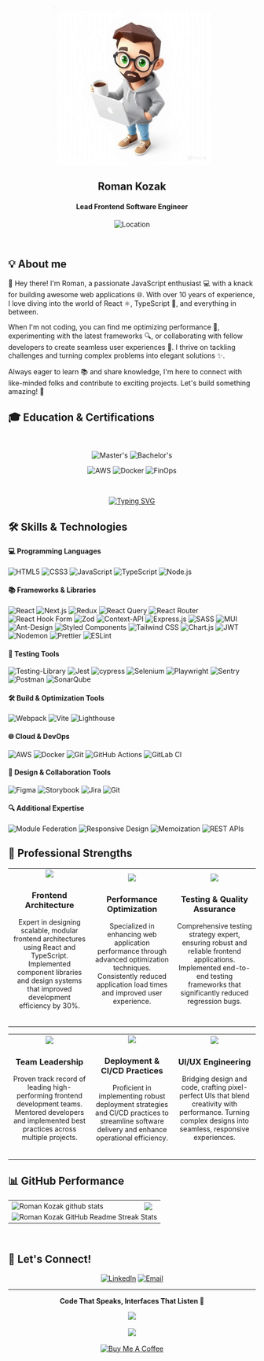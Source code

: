 <div align="center">
  <img src="./hero-animated.gif" width="320px" />
  
  ## Roman Kozak
  #### Lead Frontend Software Engineer
  ![Location](https://img.shields.io/badge/Location-Chicago,%20IL-informational?style=for-the-badge&logo=googlemaps&logoColor=white)
</div>
<br/>

## 💡 About me

👋 Hey there! I'm Roman, a passionate JavaScript enthusiast 💻 with a knack for building awesome web applications 🌐. With over 10 years of experience, I love diving into the world of React ⚛️, TypeScript 📜, and everything in between.

When I'm not coding, you can find me optimizing performance 🚀, experimenting with the latest frameworks 🔍, or collaborating with fellow developers to create seamless user experiences 🤝. I thrive on tackling challenges and turning complex problems into elegant solutions ✨.

Always eager to learn 📚 and share knowledge, I'm here to connect with like-minded folks and contribute to exciting projects. Let's build something amazing! 🎉

## 🎓 Education & Certifications

<div align="center">
  <br/>
  
  ![Master's](https://img.shields.io/badge/Master's-Computer%20Science-blue?style=for-the-badge&logo=universityo&logoColor=white)
  ![Bachelor's](https://img.shields.io/badge/Bachelor's-Computer%20Science-lightblue?style=for-the-badge&logo=university&logoColor=white)

  ![AWS](https://img.shields.io/badge/AWS-Certified%20Cloud%20Practitioner-orange?style=for-the-badge&logo=amazonaws&logoColor=white)
  ![Docker](https://img.shields.io/badge/Docker-Foundations%20Professional-blue?style=for-the-badge&logo=docker&logoColor=white)
  ![FinOps](https://img.shields.io/badge/FinOps-Certified%20Practitioner-green?style=for-the-badge&logo=linux&logoColor=white)

  <br/>

  <a href="https://git.io/typing-svg"><img src="https://readme-typing-svg.herokuapp.com?font=Poiret+One&size=35&pause=500&color=007EC6&center=true&vCenter=true&multiline=true&width=540&height=100&lines=Creativity+is+intelligence+having+fun;A.+Einstein" alt="Typing SVG" /></a>
</div>


## 🛠️ Skills & Technologies

#### 💻 Programming Languages

![HTML5](https://img.shields.io/badge/HTML5-E34F26?style=for-the-badge&logo=html5&logoColor=white)
![CSS3](https://img.shields.io/badge/CSS3-1572B6?style=for-the-badge&logo=css3&logoColor=white)
![JavaScript](https://img.shields.io/badge/JavaScript-F7DF1E?style=for-the-badge&logo=javascript&logoColor=black)
![TypeScript](https://img.shields.io/badge/TypeScript-3178C6?style=for-the-badge&logo=typescript&logoColor=white)
![Node.js](https://img.shields.io/badge/Node.js-339933?style=for-the-badge&logo=nodedotjs&logoColor=white)

#### 📚 Frameworks & Libraries

![React](https://img.shields.io/badge/React-61DAFB?style=for-the-badge&logo=react&logoColor=black)
![Next.js](https://img.shields.io/badge/Next.js-000000?style=for-the-badge&logo=nextdotjs&logoColor=white)
![Redux](https://img.shields.io/badge/Redux-764ABC?style=for-the-badge&logo=redux&logoColor=white)
![React Query](https://img.shields.io/badge/-React%20Query-FF4154?style=for-the-badge&logo=react%20query&logoColor=white)
![React Router](https://img.shields.io/badge/React_Router-CA4245?style=for-the-badge&logo=react-router&logoColor=white)
![React Hook Form](https://img.shields.io/badge/React%20Hook%20Form-%23EC5990.svg?style=for-the-badge&logo=reacthookform&logoColor=white)
![Zod](https://img.shields.io/badge/zod-%233068b7.svg?style=for-the-badge&logo=zod&logoColor=white)
![Context-API](https://img.shields.io/badge/Context--Api-000000?style=for-the-badge&logo=react)
![Express.js](https://img.shields.io/badge/express.js-%23404d59.svg?style=for-the-badge&logo=express&logoColor=%2361DAFB)
![SASS](https://img.shields.io/badge/SASS-hotpink.svg?style=for-the-badge&logo=SASS&logoColor=white)
![MUI](https://img.shields.io/badge/MUI-%230081CB.svg?style=for-the-badge&logo=mui&logoColor=white)
![Ant-Design](https://img.shields.io/badge/-AntDesign-%230170FE?style=for-the-badge&logo=ant-design&logoColor=white)
![Styled Components](https://img.shields.io/badge/styled--components-DB7093?style=for-the-badge&logo=styled-components&logoColor=white)
![Tailwind CSS](https://img.shields.io/badge/Tailwind_CSS-38B2AC?style=for-the-badge&logo=tailwind-css&logoColor=white)
![Chart.js](https://img.shields.io/badge/chart.js-F5788D.svg?style=for-the-badge&logo=chart.js&logoColor=white)
![JWT](https://img.shields.io/badge/JWT-black?style=for-the-badge&logo=JSON%20web%20tokens)
![Nodemon](https://img.shields.io/badge/NODEMON-%23323330.svg?style=for-the-badge&logo=nodemon&logoColor=%BBDEAD)
![Prettier](https://img.shields.io/badge/prettier-%23F7B93E.svg?style=for-the-badge&logo=prettier&logoColor=black)
![ESLint](https://img.shields.io/badge/ESLint-4B3263?style=for-the-badge&logo=eslint&logoColor=white)

#### 🧪 Testing Tools

![Testing-Library](https://img.shields.io/badge/-TestingLibrary-%23E33332?style=for-the-badge&logo=testing-library&logoColor=white)
![Jest](https://img.shields.io/badge/Jest-C21325?style=for-the-badge&logo=jest&logoColor=white)
![cypress](https://img.shields.io/badge/-cypress-%23E5E5E5?style=for-the-badge&logo=cypress&logoColor=058a5e)
![Selenium](https://img.shields.io/badge/Selenium-43B02A?style=for-the-badge&logo=selenium&logoColor=white)
![Playwright](https://img.shields.io/badge/-playwright-%232EAD33?style=for-the-badge&logo=playwright&logoColor=white)
![Sentry](https://img.shields.io/badge/sentry-%23362D59.svg?style=for-the-badge&logo=sentry&logoColor=white)
![Postman](https://img.shields.io/badge/Postman-FF6C37?style=for-the-badge&logo=postman&logoColor=white)
![SonarQube](https://img.shields.io/badge/SonarQube-black?style=for-the-badge&logo=sonarqube&logoColor=4E9BCD)

#### 🛠️ Build & Optimization Tools

![Webpack](https://img.shields.io/badge/Webpack-8DD6F9?style=for-the-badge&logo=webpack&logoColor=black)
![Vite](https://img.shields.io/badge/Vite-646CFF?style=for-the-badge&logo=vite&logoColor=white)
![Lighthouse](https://img.shields.io/badge/Lighthouse-F44B21?style=for-the-badge&logo=lighthouse&logoColor=white)

#### 🌐 Cloud & DevOps

![AWS](https://img.shields.io/badge/Amazon_AWS-232F3E?style=for-the-badge&logo=amazonaws&logoColor=white)
![Docker](https://img.shields.io/badge/Docker-2496ED?style=for-the-badge&logo=docker&logoColor=white)
![Git](https://img.shields.io/badge/Git-F05032?style=for-the-badge&logo=git&logoColor=white)
![GitHub Actions](https://img.shields.io/badge/GitHub_Actions-2088FF?style=for-the-badge&logo=github-actions&logoColor=white)
![GitLab CI](https://img.shields.io/badge/gitlab%20ci-%23181717.svg?style=for-the-badge&logo=gitlab&logoColor=white)

#### 🎨 Design & Collaboration Tools

![Figma](https://img.shields.io/badge/Figma-F24E1E?style=for-the-badge&logo=figma&logoColor=white)
![Storybook](https://img.shields.io/badge/-Storybook-FF4785?style=for-the-badge&logo=storybook&logoColor=white)
![Jira](https://img.shields.io/badge/jira-%230A0FFF.svg?style=for-the-badge&logo=jira&logoColor=white)
![Git](https://img.shields.io/badge/git-%23F05033.svg?style=for-the-badge&logo=git&logoColor=white)

#### 🔍 Additional Expertise

![Module Federation](https://img.shields.io/badge/Module%20Federation-Webpack%20Plugin-8DD6F9?style=for-the-badge)
![Responsive Design](https://img.shields.io/badge/Responsive%20Design-Adaptive%20UI-2C3E50?style=for-the-badge)
![Memoization](https://img.shields.io/badge/Memoization-Performance%20Optimization-4CAF50?style=for-the-badge)
![REST APIs](https://img.shields.io/badge/REST%20APIs-Web%20Services-009688?style=for-the-badge)
</div>

## 💪 Professional Strengths

<div align="center">
  <table>
    <tr>
      <td width="33%" align="center">
        <img src="https://img.freepik.com/free-vector/web-developers-courses-computer-programming-web-design-script-coding-study-computer-science-student-learning-interface-structure-components_335657-2542.jpg?t=st=1743617053~exp=1743620653~hmac=ad61c832a8d6d7f6b2cc45de9d16cac5503d28a6832df058fa03df724c470eeb&w=1380" height="120" />
        <h3>Frontend Architecture</h3>
        <p align="center">
          Expert in designing scalable, modular frontend architectures using React and TypeScript. 
          Implemented component libraries and design systems that improved development efficiency by 30%.
          <br><br>
        </p>
      </td>
      <td width="33%" align="center">
        <img src="https://img.freepik.com/free-vector/social-media-data-center-smm-stats-digital-marketing-research-market-trends-analysis-female-expert-studying-online-survey-results_335657-2392.jpg?t=st=1743617078~exp=1743620678~hmac=07579e1a736ca31f5b982066068236a4cc2c72266a58bf41bc72d75cce53bad4&w=1380" height="120" />
        <h3>Performance Optimization</h3>
        <p align="center">
          Specialized in enhancing web application performance through advanced optimization techniques.
          Consistently reduced application load times and improved user experience.
          <br><br>
        </p>
      </td>
      <td width="33%" align="center">
        <img src="https://img.freepik.com/free-vector/custom-style-script-website-optimization-coding-software-development-female-programmer-cartoon-character-working-adding-javascript-css-code_335657-2370.jpg?t=st=1743652145~exp=1743655745~hmac=dc0744603e3ff5abfac4db8f57d917e78f3261884cf951d0ebcd21139af778ee&w=1380" height="120" />
        <h3>Testing & Quality Assurance</h3>
        <p align="center">
          Comprehensive testing strategy expert, ensuring robust and reliable frontend applications.
          Implemented end-to-end testing frameworks that significantly reduced regression bugs.
          <br><br>
        </p>
      </td>
    </tr>
  </table>
  <table>
    <tr>
      <td width="33%" align="center">
        <img src="https://img.freepik.com/free-vector/businessmen-climb-growth-column-graph-career-personality-development-careerbuilder-career-planning-progress-concept-white-background_335657-2046.jpg?t=st=1743652219~exp=1743655819~hmac=db590202c495f65ffe6a9cf9286a20d4cabe7c46c8ef92470e133f8ad19fe731&w=2000" height="120" />
        <h3>Team Leadership</h3>
        <p align="center">
          Proven track record of leading high-performing frontend development teams.
          Mentored developers and implemented best practices across multiple projects.
          <br><br>
        </p>
      </td>
      <td width="33%" align="center">
        <img src="https://img.freepik.com/free-vector/programmers-develop-program-platforms-cross-platform-programming-cross-platform-development-structure-concept_335657-1818.jpg?t=st=1743652456~exp=1743656056~hmac=aadd48dc04a1023484429a05573a4f4acc57945e13a69ec2346d7fa5a39ddd60&w=2000" height="120" />
        <h3>Deployment & CI/CD Practices</h3>
        <p align="center">
          Proficient in implementing robust deployment strategies and CI/CD practices to streamline software delivery and enhance operational efficiency.
          <br><br>
        </p>
      </td>
      <td width="33%" align="center">
        <img src="https://img.freepik.com/free-vector/developers-computer-smartphone-working-single-page-app-tiny-people-single-page-application-spa-web-page-web-development-trend-concept_335657-2409.jpg?t=st=1743652517~exp=1743656117~hmac=a92fa582c8c1c9920a055f5ce48a3e4a61d93cc49403dad74738e482db743553&w=2000" height="120" />
        <h3>UI/UX Engineering</h3>
        <p align="center">
          Bridging design and code, crafting pixel-perfect UIs that blend creativity with performance. Turning complex designs into seamless, responsive experiences.
          <br><br>
        </p>
      </td>
    </tr>
  </table>
</div>

## 📊 GitHub Performance

<table align="center">
  <tr>
    <td>
      <img align="center" src="https://github-readme-stats.vercel.app/api?username=romko-kozak&show_icons=true&include_all_commits=true&theme=vue&hide_border=true" alt="Roman Kozak github stats" />
    </td>
    <td>
      <img align="center" src="https://github-readme-stats.vercel.app/api/top-langs/?username=romko-kozak&layout=compact&theme=vue&hide_border=true" />
    </td>
  </tr>
  <tr>
    <td colspan=2 align="center">
      <img src="http://github-readme-streak-stats.herokuapp.com?user=romko-kozak&theme=vue&hide_border=true&background=f6f8fa&currStreakLabel=000000&date_format=j%20M%5B%20Y%5D" alt="Roman Kozak GitHub Readme Streak Stats" />
    </td>
  </tr>
</table>
  
<br>


## 🤝 Let's Connect!

<div align="center">

  [![LinkedIn](https://img.shields.io/badge/LinkedIn-0A66C2?style=for-the-badge&logo=linkedin&logoColor=white)](https://www.linkedin.com/in/romko-kozak/)
  [![Email](https://img.shields.io/badge/Email-D14836?style=for-the-badge&logo=gmail&logoColor=white)](mailto:romko.kozak@gmail.com)

</div>

---

<div align="center">
  
  **Code That Speaks, Interfaces That Listen 💬**

  ![](https://komarev.com/ghpvc/?username=romko-kozak&style=for-the-badge&color=blue)

  <a href="https://u8views.com/github/romko-kozak"><img src="https://u8views.com/api/v1/github/profiles/17031190/views/day-week-month-total-count.svg"></a>
</div>
<div align="center">
    <a href="https://www.buymeacoffee.com/romko.kozak" target="_blank"><img src="https://cdn.buymeacoffee.com/buttons/v2/default-yellow.png" alt="Buy Me A Coffee" style="height: 60px !important;width: 217px !important;" ></a>

</div>
